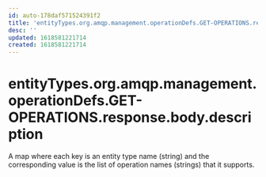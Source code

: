 ```yaml
---
id: auto-178daf571524391f2
title: 'entityTypes.org.amqp.management.operationDefs.GET-OPERATIONS.response.body.description'
desc: ''
updated: 1618581221714
created: 1618581221714
---
```

# entityTypes.org.amqp.management.operationDefs.GET-OPERATIONS.response.body.description

A map where each key is an entity type name (string) and the corresponding value is the list of operation names (strings) that it supports.